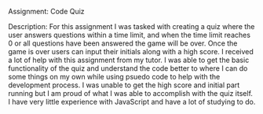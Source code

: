Assignment: Code Quiz

Description: For this assignment I was tasked with creating a quiz where the user answers questions within a time limit, and when the time limit reaches 0 or all questions have been answered the game will be over. Once the game is over users can input their initials along with a high score. I received a lot of help with this assignment from my tutor. I was able to get the basic functionality of the quiz and understand the code better to where I can do some things on my own while using psuedo code to help with the development process. I was unable to get the high score and initial part running but I am proud of what I was able to accomplish with the quiz itself. I have very little experience with JavaScript and have a lot of studying to do.